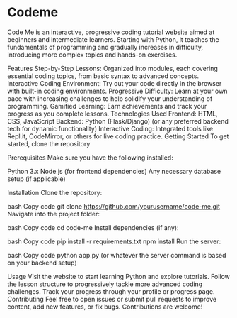 # Codeme
Code Me is an interactive, progressive coding tutorial website aimed at beginners and intermediate learners. Starting with Python, it teaches the fundamentals of programming and gradually increases in difficulty, introducing more complex topics and hands-on exercises.

Features
Step-by-Step Lessons: Organized into modules, each covering essential coding topics, from basic syntax to advanced concepts.
Interactive Coding Environment: Try out your code directly in the browser with built-in coding environments.
Progressive Difficulty: Learn at your own pace with increasing challenges to help solidify your understanding of programming.
Gamified Learning: Earn achievements and track your progress as you complete lessons.
Technologies Used
Frontend: HTML, CSS, JavaScript
Backend: Python (Flask/Django) (or any preferred backend tech for dynamic functionality)
Interactive Coding: Integrated tools like Repl.it, CodeMirror, or others for live coding practice.
Getting Started
To get started, clone the repository 

Prerequisites
Make sure you have the following installed:

Python 3.x
Node.js (for frontend dependencies)
Any necessary database setup (if applicable)

Installation
Clone the repository:

bash
Copy code
git clone https://github.com/yourusername/code-me.git
Navigate into the project folder:

bash
Copy code
cd code-me
Install dependencies (if any):

bash
Copy code
pip install -r requirements.txt
npm install
Run the server:

bash
Copy code
python app.py
(or whatever the server command is based on your backend setup)

Usage
Visit the website to start learning Python and explore tutorials.
Follow the lesson structure to progressively tackle more advanced coding challenges.
Track your progress through your profile or progress page.
Contributing
Feel free to open issues or submit pull requests to improve content, add new features, or fix bugs. Contributions are welcome!
